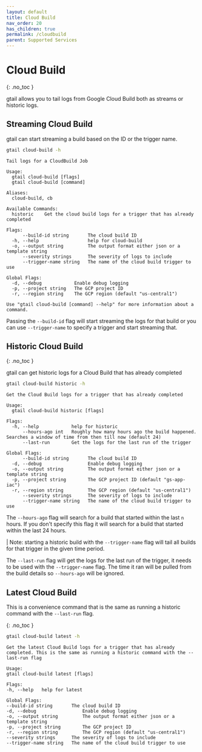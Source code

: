 ```yaml
---
layout: default
title: Cloud Build
nav_order: 20
has_children: true
permalink: /cloudbuild
parent: Supported Services
---
```


# Cloud Build
{: .no_toc }

gtail allows you to tail logs from Google Cloud Build both as streams or historic logs.

## Streaming Cloud Build

gtail can start streaming a build based on the ID or the trigger name.

```bash
gtail cloud-build -h
```
```text
Tail logs for a CloudBuild Job

Usage:
  gtail cloud-build [flags]
  gtail cloud-build [command]

Aliases:
  cloud-build, cb

Available Commands:
  historic    Get the cloud build logs for a trigger that has already completed

Flags:
      --build-id string       The cloud build ID
  -h, --help                  help for cloud-build
  -o, --output string         The output format either json or a template string
      --severity strings      The severity of logs to include
      --trigger-name string   The name of the cloud build trigger to use

Global Flags:
  -d, --debug            Enable debug logging
  -p, --project string   The GCP project ID
  -r, --region string    The GCP region (default "us-central1")

Use "gtail cloud-build [command] --help" for more information about a command.
```

Passing the `--build-id` flag will start streaming the logs for that build or you can use `--trigger-name` to specify a trigger and start streaming that.

## Historic Cloud Build
{: .no_toc }

gtail can get historic logs for a Cloud Build that has already completed

```bash
gtail cloud-build historic -h
```
```text
Get the Cloud Build logs for a trigger that has already completed

Usage:
  gtail cloud-build historic [flags]

Flags:
  -h, --help            help for historic
      --hours-ago int   Roughly how many hours ago the build happened. Searches a window of time from then till now (default 24)
      --last-run        Get the logs for the last run of the trigger

Global Flags:
      --build-id string       The cloud build ID
  -d, --debug                 Enable debug logging
  -o, --output string         The output format either json or a template string
  -p, --project string        The GCP project ID (default "gs-app-iac")
  -r, --region string         The GCP region (default "us-central1")
      --severity strings      The severity of logs to include
      --trigger-name string   The name of the cloud build trigger to use
```

The `--hours-ago` flag will search for a build that started within the last `n` hours. If you don't specify this flag it will search for a build that started within the last 24 hours.

| Note: starting a historic build with the `--trigger-name` flag will tail all builds for that trigger in the given time period.

The `--last-run` flag will get the logs for the last run of the trigger, it needs to be used with the `--trigger-name` flag. The time it ran will be pulled from the build details so `--hours-ago` will be ignored.

## Latest Cloud Build

This is a convenience command that is the same as running a historic command with the `--last-run` flag.

{: .no_toc }
```bash
gtail cloud-build latest -h
```
```text
Get the latest Cloud Build logs for a trigger that has already completed. This is the same as running a historic command with the --last-run flag

Usage:
gtail cloud-build latest [flags]

Flags:
-h, --help   help for latest

Global Flags:
--build-id string       The cloud build ID
-d, --debug                 Enable debug logging
-o, --output string         The output format either json or a template string
-p, --project string        The GCP project ID
-r, --region string         The GCP region (default "us-central1")
--severity strings      The severity of logs to include
--trigger-name string   The name of the cloud build trigger to use
